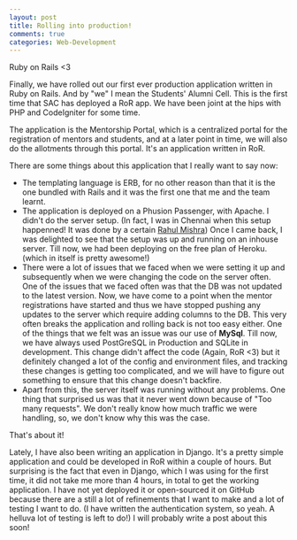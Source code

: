 ```yaml
---
layout: post
title: Rolling into production!
comments: true
categories: Web-Development
---
```


Ruby on Rails <3

Finally, we have rolled out our first ever production application written in Ruby on Rails. And by "we" I mean the Students' Alumni Cell. This is the first time that SAC has deployed a RoR app. We have been joint at the hips with PHP and CodeIgniter for some time.

The application is the Mentorship Portal, which is a centralized portal for the registration of mentors and students, and at a later point in time, we will also do the allotments through this portal. It's an application written in RoR.

There are some things about this application that I really want to say now:

- The templating language is ERB, for no other reason than that it is the one bundled with Rails and it was the first one that me and the team learnt.
- The application is deployed on a Phusion Passenger, with Apache. I didn't do the server setup. (In fact, I was in Chennai when this setup happenned! It was done by a certain [Rahul Mishra](http://github.com/light94)) Once I came back, I was delighted to see that the setup was up and running on an inhouse server. Till now, we had been deploying on the free plan of Heroku. (which in itself is pretty awesome!)
- There were a lot of issues that we faced when we were setting it up and subsequently when we were changing the code on the server often. One of the issues that we faced often was that the DB was not updated to the latest version. Now, we have come to a point when the mentor registrations have started and thus we have stopped pushing any updates to the server which require adding columns to the DB. This very often breaks the application and rolling back is not too easy either. One of the things that we felt was an issue was our use of **MySql**. Till now, we have always used PostGreSQL in Production and SQLite in development. This change didn't affect the code (Again, RoR <3) but it definitely changed a lot of the config and environment files, and tracking these changes is getting too complicated, and we will have to figure out something to ensure that this change doesn't backfire.
- Apart from this, the server itself was running without any problems. One thing that surprised us was that it never went down because of "Too many requests". We don't really know how much traffic we were handling, so, we don't know why this was the case.

That's about it!

Lately, I have also been writing an application in Django. It's a pretty simple application and could be developed in RoR within a couple of hours. But surprising is the fact that even in Django, which I was using for the first time, it did not take me more than 4 hours, in total to get the working application. I have not yet deployed it or open-sourced it on GitHub because there are a still a lot of refinements that I want to make and a lot of testing I want to do. (I have written the authentication system, so yeah. A helluva lot of testing is left to do!) I will probably write a post about this soon!

